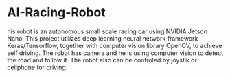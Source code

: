 # AI-Racing-Robot
his robot is an autonomous small scale racing car using NVIDIA Jetson Nano. This project utilizes deep learning neural network framework Keras/Tensorflow, together with computer vision library OpenCV, to achieve self driving. The robot has camera and he is using computer vision to detect the road and follow it. The robot also can be controled by joystik or cellphone for driving.
